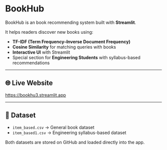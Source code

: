 # BookHub 

BookHub is an book recommending system built with **Streamlit**.  

It helps readers discover new books using:  
- **TF-IDF (Term Frequency–Inverse Document Frequency)**  
- **Cosine Similarity** for matching queries with books  
- **Interactive UI** with Streamlit  
- Special section for **Engineering Students** with syllabus-based recommendations  

---

## 🌐 Live Website  
https://bookhu3.streamlit.app

---

## 📂 Dataset  

- `item_based.csv` → General book dataset  
- `item_based1.csv` → Engineering syllabus-based dataset  

Both datasets are stored on GitHub and loaded directly into the app. 
